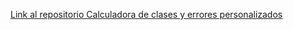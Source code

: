 [Link al repositorio Calculadora de clases y errores personalizados](https://github.com/miquelindaws/programacionWebEntornoCliente/tree/main/3.%20Programacion%20orientada%20a%20objetos/2.%20Calculadora%20clases%20y%20errores%20personalizados)
